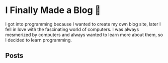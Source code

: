 # I Finally Made a Blog 🎉

I got into programming because I wanted to create my own blog site, later I fell in love with the fascinating world of computers. I was always mesmerized by computers and always wanted to learn more about them, so I decided to learn programming.

## Posts
